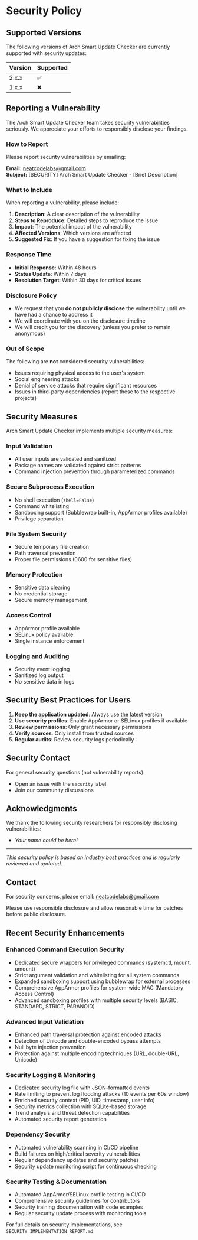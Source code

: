 # Security Policy

## Supported Versions

The following versions of Arch Smart Update Checker are currently supported with security updates:

| Version | Supported          |
| ------- | ------------------ |
| 2.x.x   | :white_check_mark: |
| 1.x.x   | :x:                |

## Reporting a Vulnerability

The Arch Smart Update Checker team takes security vulnerabilities seriously. We appreciate your efforts to responsibly disclose your findings.

### How to Report

Please report security vulnerabilities by emailing:

**Email:** neatcodelabs@gmail.com  
**Subject:** [SECURITY] Arch Smart Update Checker - [Brief Description]

### What to Include

When reporting a vulnerability, please include:

1. **Description**: A clear description of the vulnerability
2. **Steps to Reproduce**: Detailed steps to reproduce the issue
3. **Impact**: The potential impact of the vulnerability
4. **Affected Versions**: Which versions are affected
5. **Suggested Fix**: If you have a suggestion for fixing the issue

### Response Time

- **Initial Response**: Within 48 hours
- **Status Update**: Within 7 days
- **Resolution Target**: Within 30 days for critical issues

### Disclosure Policy

- We request that you **do not publicly disclose** the vulnerability until we have had a chance to address it
- We will coordinate with you on the disclosure timeline
- We will credit you for the discovery (unless you prefer to remain anonymous)

### Out of Scope

The following are **not** considered security vulnerabilities:

- Issues requiring physical access to the user's system
- Social engineering attacks
- Denial of service attacks that require significant resources
- Issues in third-party dependencies (report these to the respective projects)

## Security Measures

Arch Smart Update Checker implements multiple security measures:

### Input Validation
- All user inputs are validated and sanitized
- Package names are validated against strict patterns
- Command injection prevention through parameterized commands

### Secure Subprocess Execution
- No shell execution (`shell=False`)
- Command whitelisting
- Sandboxing support (Bubblewrap built-in, AppArmor profiles available)
- Privilege separation

### File System Security
- Secure temporary file creation
- Path traversal prevention
- Proper file permissions (0600 for sensitive files)

### Memory Protection
- Sensitive data clearing
- No credential storage
- Secure memory management

### Access Control
- AppArmor profile available
- SELinux policy available
- Single instance enforcement

### Logging and Auditing
- Security event logging
- Sanitized log output
- No sensitive data in logs

## Security Best Practices for Users

1. **Keep the application updated**: Always use the latest version
2. **Use security profiles**: Enable AppArmor or SELinux profiles if available
3. **Review permissions**: Only grant necessary permissions
4. **Verify sources**: Only install from trusted sources
5. **Regular audits**: Review security logs periodically

## Security Contact

For general security questions (not vulnerability reports):

- Open an issue with the `security` label
- Join our community discussions

## Acknowledgments

We thank the following security researchers for responsibly disclosing vulnerabilities:

- *Your name could be here!*

---

*This security policy is based on industry best practices and is regularly reviewed and updated.* 

## Contact

For security concerns, please email: neatcodelabs@gmail.com

Please use responsible disclosure and allow reasonable time for patches before public disclosure.

## Recent Security Enhancements

### Enhanced Command Execution Security
- Dedicated secure wrappers for privileged commands (systemctl, mount, umount)
- Strict argument validation and whitelisting for all system commands
- Expanded sandboxing support using bubblewrap for external processes
- Comprehensive AppArmor profiles for system-wide MAC (Mandatory Access Control)
- Advanced sandboxing profiles with multiple security levels (BASIC, STANDARD, STRICT, PARANOID)

### Advanced Input Validation
- Enhanced path traversal protection against encoded attacks
- Detection of Unicode and double-encoded bypass attempts
- Null byte injection prevention
- Protection against multiple encoding techniques (URL, double-URL, Unicode)

### Security Logging & Monitoring
- Dedicated security log file with JSON-formatted events
- Rate limiting to prevent log flooding attacks (10 events per 60s window)
- Enriched security context (PID, UID, timestamp, user info)
- Security metrics collection with SQLite-based storage
- Trend analysis and threat detection capabilities
- Automated security report generation

### Dependency Security
- Automated vulnerability scanning in CI/CD pipeline
- Build failures on high/critical severity vulnerabilities
- Regular dependency updates and security patches
- Security update monitoring script for continuous checking

### Security Testing & Documentation
- Automated AppArmor/SELinux profile testing in CI/CD
- Comprehensive security guidelines for contributors
- Security training documentation with code examples
- Regular security update process with monitoring tools

For full details on security implementations, see `SECURITY_IMPLEMENTATION_REPORT.md`. 